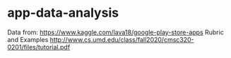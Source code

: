 # app-data-analysis
Data from:
https://www.kaggle.com/lava18/google-play-store-apps
Rubric and Examples
http://www.cs.umd.edu/class/fall2020/cmsc320-0201/files/tutorial.pdf
